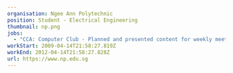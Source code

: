 ```yaml
---
organisation: Ngee Ann Polytechnic
position: Student - Electrical Engineering
thumbnail: np.png
jobs:
  - "CCA: Computer Club - Planned and presented content for weekly meetings"
workStart: 2009-04-14T21:58:27.819Z
workEnd: 2012-04-14T21:58:27.828Z
url: https://www.np.edu.sg
---
```

